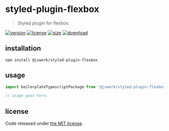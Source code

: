 # styled-plugin-flexbox
> Styled plugin for flexbox.

[![version][version-image]][version-url]
[![license][license-image]][license-url]
[![size][size-image]][size-url]
[![download][download-image]][download-url]

## installation
```shell
npm install @jswork/styled-plugin-flexbox
```

## usage
```js
import boilerplateTypescriptPackage from '@jswork/styled-plugin-flexbox';

// usage goes here.
```

## license
Code released under [the MIT license](https://github.com/afeiship/styled-plugin-flexbox/blob/master/LICENSE.txt).

[version-image]: https://img.shields.io/npm/v/@jswork/styled-plugin-flexbox
[version-url]: https://npmjs.org/package/@jswork/styled-plugin-flexbox

[license-image]: https://img.shields.io/npm/l/@jswork/styled-plugin-flexbox
[license-url]: https://github.com/afeiship/styled-plugin-flexbox/blob/master/LICENSE.txt

[size-image]: https://img.shields.io/bundlephobia/minzip/@jswork/styled-plugin-flexbox
[size-url]: https://github.com/afeiship/styled-plugin-flexbox/blob/master/dist/styled-plugin-flexbox.min.js

[download-image]: https://img.shields.io/npm/dm/@jswork/styled-plugin-flexbox
[download-url]: https://www.npmjs.com/package/@jswork/styled-plugin-flexbox
